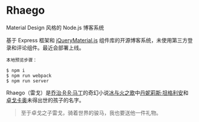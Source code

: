 # Rhaego
Material Design 风格的 Node.js 博客系统

基于 Express 框架和 [jQueryMaterial.js](https://github.com/youknowznm/jqueryMaterial.js) 组件库的开源博客系统，未使用第三方登录和评论组件。最近会部署上线。

```
本地预览步骤：

$ npm i
$ npm run webpack
$ npm run server
```

Rhaego（雷戈）是[乔治·R·R·马丁](https://en.wikipedia.org/wiki/George_R._R._Martin)的奇幻小说[冰与火之歌](https://en.wikipedia.org/wiki/A_Song_of_Ice_and_Fire)中[丹妮莉斯·坦格利安](https://en.wikipedia.org/wiki/Daenerys_Targaryen)和[卓戈卡奥](https://en.wikipedia.org/wiki/Khal_Drogo)未得出世的孩子的名字。

> 至于卓戈之子雷戈，骑着世界的骏马，我也要送他一件礼物。

